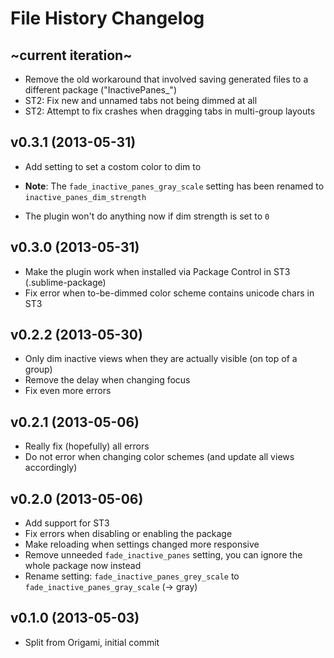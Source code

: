 File History Changelog
======================

~current iteration~
-------------------

- Remove the old workaround that involved saving generated files to a different
  package ("InactivePanes_")
- ST2: Fix new and unnamed tabs not being dimmed at all
- ST2: Attempt to fix crashes when dragging tabs in multi-group layouts


v0.3.1 (2013-05-31)
-------------------

- Add setting to set a costom color to dim to
* **Note**: The `fade_inactive_panes_gray_scale` setting has been renamed to `inactive_panes_dim_strength`
- The plugin won't do anything now if dim strength is set to `0`


v0.3.0 (2013-05-31)
-------------------

- Make the plugin work when installed via Package Control in ST3 (.sublime-package)
- Fix error when to-be-dimmed color scheme contains unicode chars in ST3


v0.2.2 (2013-05-30)
-------------------

- Only dim inactive views when they are actually visible (on top of a group)
- Remove the delay when changing focus
- Fix even more errors

v0.2.1 (2013-05-06)
-------------------

- Really fix (hopefully) all errors
- Do not error when changing color schemes (and update all views accordingly)

v0.2.0 (2013-05-06)
-------------------

- Add support for ST3
- Fix errors when disabling or enabling the package
- Make reloading when settings changed more responsive
- Remove unneeded `fade_inactive_panes` setting, you can ignore the whole package now instead
- Rename setting: `fade_inactive_panes_grey_scale` to `fade_inactive_panes_gray_scale` (-> gray)


v0.1.0 (2013-05-03)
-------------------

- Split from Origami, initial commit
